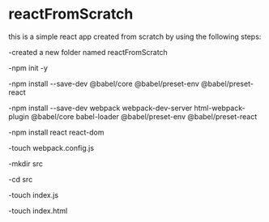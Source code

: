 # reactFromScratch
this is a simple react app created from scratch by using the following steps:

-created a new folder named reactFromScratch

-npm init -y

-npm install --save-dev @babel/core @babel/preset-env @babel/preset-react

-npm install --save-dev webpack webpack-dev-server html-webpack-plugin @babel/core babel-loader @babel/preset-env @babel/preset-react 

-npm install react react-dom

-touch webpack.config.js

-mkdir src

-cd src

-touch index.js

-touch index.html
